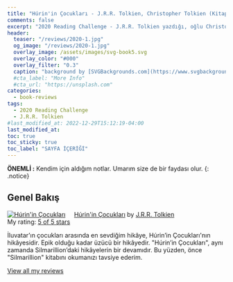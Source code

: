 ```yaml
---
title: "Húrin'in Çocukları - J.R.R. Tolkien, Christopher Tolkien (Kitap İncelemesi)"
comments: false
excerpt: "2020 Reading Challenge - J.R.R. Tolkien yazdığı, oğlu Christopher Tolkien'in ise derleyerek kitaplaştırdığı Húrin'in Çocukları kitabı ile ilgili değerlendirmem -  Çeviren: Niran Elçi"
header:
  teaser: "/reviews/2020-1.jpg"
  og_image: "/reviews/2020-1.jpg"
  overlay_image: /assets/images/svg-book5.svg
  overlay_color: "#000"
  overlay_filter: "0.3"
  caption: "background by [SVGBackgrounds.com](https://www.svgbackgrounds.com/)"
  #cta_label: "More Info"
  #cta_url: "https://unsplash.com"
categories:
  - book-reviews
tags:
  - 2020 Reading Challenge
  - J.R.R. Tolkien
#last_modified_at: 2022-12-29T15:12:19-04:00
last_modified_at:
toc: true
toc_sticky: true
toc_label: "SAYFA İÇERİĞİ"
---
```


**ÖNEMLİ :** Kendim için aldığım notlar. Umarım size de bir faydası olur.
{: .notice}

## Genel Bakış

<a href="https://www.goodreads.com/book/show/16047387-h-rin-in-ocuklar" style="float: left; padding-right: 20px"><img border="0" alt="Húrin'in Çocukları" src="https://i.gr-assets.com/images/S/compressed.photo.goodreads.com/books/1529010893l/16047387._SX98_.jpg" /></a><a href="https://www.goodreads.com/book/show/16047387-h-rin-in-ocuklar">Húrin'in Çocukları</a> by <a href="https://www.goodreads.com/author/show/656983.J_R_R_Tolkien">J.R.R. Tolkien</a><br/>
My rating: <a href="https://www.goodreads.com/review/show/4942733678">5 of 5 stars</a>

İluvatar’ın çocukları arasında en sevdiğim hikâye, Húrin’in Çocukları'nın hikâyesidir. Epik olduğu kadar üzücü bir hikâyedir. "Húrin’in Çocukları", aynı zamanda Silmarillion’daki hikâyelerin bir devamıdır. Bu yüzden, önce "Silmarillion" kitabını okumanızı tavsiye ederim.

<a href="https://www.goodreads.com/review/list/88145705-hasan-elik">View all my reviews</a>

